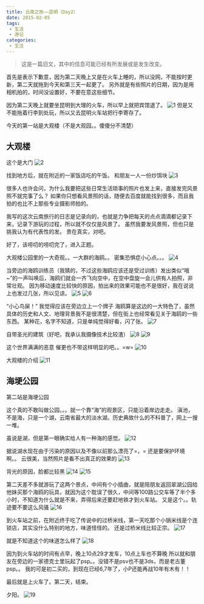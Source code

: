 ```yaml
---
title: 云南之旅——昆明（Day2）
date: 2015-02-05
tags:
 - 生活
 - 游记
categories:
 - 生活
---
```


> 这是一篇旧文，其中的信息可能已经有所发展或是发生改变。

首先是表示下歉意，因为第二天晚上又是在火车上睡的，所以没网，不能按时更新，第二天就拖到今天和第三天一起更了。
另外就是有些照片的日期，因为是用相机拍的，时间没设置好，不要在意这些细节。

<!-- more -->

因为第二天晚上就要坐昆明到大理的火车，所以早上就把宾馆退了。
![1](https://i.loli.net/2018/10/04/5bb5a504a1037.png)
但是又不能拖着行李到处玩，所以又去昆明火车站把行李寄存了。

今天的第一站是大观楼（不是大观园。。傻傻分不清楚）

## 大观楼

这个是大门
![2](https://i.loli.net/2018/10/04/5bb5bb3285f18.png)

找到地方后，就在附近的一家饭店吃的午饭。
和朋友一人一份炒饵块
![3](https://i.loli.net/2018/10/04/5bb5bb6457f9b.png)

很多人也许会问，为什么我要把这些日常生活琐事的照片也发上来，直接发完风景照不就完事了么？
如果你只想看风景照的话，随便去百度就能找到很多，而且我拍的也比不上那些专业摄影师拍的。

我写的这次云南旅行的日志是记录向的，也就是力争把每天的点点滴滴都记录下来，记录下游玩的过程，所以就不仅仅是风景了。
虽然我要发风景照，但也只是挑我认为有代表性的发。 贵在真实，对吧。

好了，该唠叨的唠叨完了，进入正题。

大观楼公园里的一大奇观。。一大群的海鸥。。
密集恐惧症小心点。。。
![4](https://i.loli.net/2018/10/04/5bb5bce24b86e.png)

当旁边的海鸥训练员（我猜的，不过这些海鸥应该还是受过训练）发出类似“哦~”的一声叫唤后，海鸥们就会一齐飞向空中，在空中盘旋一会儿供有人拍照，非常壮观。
因为移动速度比较快的原因，拍出来的效果可能也不是很好，我在说说上也发过几张，所以见谅。
![5](https://i.loli.net/2018/10/04/5bb5bd091a3c3.png)
![6](https://i.loli.net/2018/10/04/5bb5bd0937853.png)

“小心鸟屎！”  我觉得应该在旁边立上一个牌子
海鸥算是这边的一大特色了，虽然具体的历史和人文、地理背景我不是很清楚，但在街上也经常看见关于海鸥的一些东西。
某种花，名字不知道，只是单纯觉得好看，闪了张。
![7](https://i.loli.net/2018/10/04/5bb5bd41a2238.png)

自带圣光的建筑（好吧，我承认我摄像技术比较渣）
![8](https://i.loli.net/2018/10/04/5bb5bd621a299.png)
![9](https://i.loli.net/2018/10/04/5bb5bd622e9bd.png)

这个世界满满的恶意 催更也不带这样明显的吧。。=w=
![10](https://i.loli.net/2018/10/04/5bb5bd7be2a2b.png)

大观楼的介绍
![11](https://i.loli.net/2018/10/04/5bb5bd8f1f8b8.png)

## 海埂公园

第二站是海埂公园

这个真的不敢叫做公园。。。就一个靠“海”的观景区，只能沿着岸边走走。
滇池，不是海，只是一个湖，云南省最大的淡水湖。历史典故什么的不科普了，网上一搜一堆。

虽说是湖，但是第一眼确实给人有一种海的感觉。
![12](https://i.loli.net/2018/10/04/5bb5bf5bc6f34.png)

据说湖水现在由于污染的原因以及不像以前那么漂亮了=，=    还是要保护环境啊。。
云很美，当然照片是看不出真正的效果的
![13](https://i.loli.net/2018/10/04/5bb5bf78a568b.png)

背光的原因，脸都比较黑
![14](https://i.loli.net/2018/10/04/5bb5bfa1362f7.png)
![15](https://i.loli.net/2018/10/04/5bb5bfa138a43.png)

第二天差不多就游玩了这两个景点，中间有个小插曲，就是陪朋友返回翠湖公园给他妹买那个海鸥的玩具，就因为这个耽误了很久，中间等100路公交车等了半个多小时，不知道为什么就是不来，弄得后来还要赶地铁才到火车站。
又是这个。。轨迹要不要这么风骚
![16](https://i.loli.net/2018/10/04/5bb5bfc022de9.png)

到火车站之前，在附近终于吃了传说中的过桥米线，第一天吃那个小锅米线是个连锁店，其实没什么特别的地方，味道怪怪的。
还是过桥米线比较正宗。
![17](https://i.loli.net/2018/10/04/5bb5bfdf30cc1.png)

就是不知道这个的味道怎么样了
![18](https://i.loli.net/2018/10/04/5bb5bff549a4b.png)

因为到火车站的时间有点早，晚上10点29才发车，10点上车也不算晚
所以就和朋友在旁边的一家德克士里玩起了psp。。没错不是psv也不是3ds，而是老古董psp。。
我的可是初二买的，到现在已经6,7年了，小P还能再战10年有木有！！

最后就是上火车了。第二天，结束。

夕阳。
![19](https://i.loli.net/2018/10/04/5bb5c00da3867.png)
